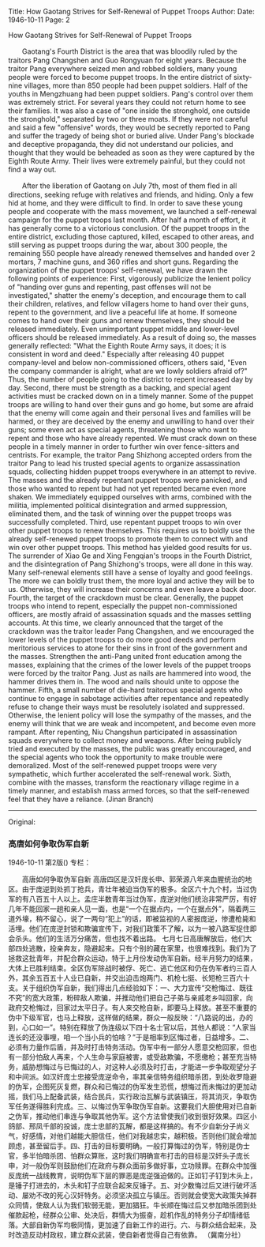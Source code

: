 Title: How Gaotang Strives for Self-Renewal of Puppet Troops
Author: 
Date: 1946-10-11
Page: 2

How Gaotang Strives for Self-Renewal of Puppet Troops

　　Gaotang's Fourth District is the area that was bloodily ruled by the traitors Pang Changshen and Guo Rongyuan for eight years. Because the traitor Pang everywhere seized men and robbed soldiers, many young people were forced to become puppet troops. In the entire district of sixty-nine villages, more than 850 people had been puppet soldiers. Half of the youths in Mengzhuang had been puppet soldiers. Pang's control over them was extremely strict. For several years they could not return home to see their families. It was also a case of "one inside the stronghold, one outside the stronghold," separated by two or three moats. If they were not careful and said a few "offensive" words, they would be secretly reported to Pang and suffer the tragedy of being shot or buried alive. Under Pang's blockade and deceptive propaganda, they did not understand our policies, and thought that they would be beheaded as soon as they were captured by the Eighth Route Army. Their lives were extremely painful, but they could not find a way out.

　　After the liberation of Gaotang on July 7th, most of them fled in all directions, seeking refuge with relatives and friends, and hiding. Only a few hid at home, and they were difficult to find. In order to save these young people and cooperate with the mass movement, we launched a self-renewal campaign for the puppet troops last month. After half a month of effort, it has generally come to a victorious conclusion. Of the puppet troops in the entire district, excluding those captured, killed, escaped to other areas, and still serving as puppet troops during the war, about 300 people, the remaining 550 people have already renewed themselves and handed over 2 mortars, 7 machine guns, and 360 rifles and short guns. Regarding the organization of the puppet troops' self-renewal, we have drawn the following points of experience: First, vigorously publicize the lenient policy of "handing over guns and repenting, past offenses will not be investigated," shatter the enemy's deception, and encourage them to call their children, relatives, and fellow villagers home to hand over their guns, repent to the government, and live a peaceful life at home. If someone comes to hand over their guns and renew themselves, they should be released immediately. Even unimportant puppet middle and lower-level officers should be released immediately. As a result of doing so, the masses generally reflected: "What the Eighth Route Army says, it does; it is consistent in word and deed." Especially after releasing 40 puppet company-level and below non-commissioned officers, others said, "Even the company commander is alright, what are we lowly soldiers afraid of?" Thus, the number of people going to the district to repent increased day by day. Second, there must be strength as a backing, and special agent activities must be cracked down on in a timely manner. Some of the puppet troops are willing to hand over their guns and go home, but some are afraid that the enemy will come again and their personal lives and families will be harmed, or they are deceived by the enemy and unwilling to hand over their guns; some even act as special agents, threatening those who want to repent and those who have already repented. We must crack down on these people in a timely manner in order to further win over fence-sitters and centrists. For example, the traitor Pang Shizhong accepted orders from the traitor Pang to lead his trusted special agents to organize assassination squads, collecting hidden puppet troops everywhere in an attempt to revive. The masses and the already repentant puppet troops were panicked, and those who wanted to repent but had not yet repented became even more shaken. We immediately equipped ourselves with arms, combined with the militia, implemented political disintegration and armed suppression, eliminated them, and the task of winning over the puppet troops was successfully completed. Third, use repentant puppet troops to win over other puppet troops to renew themselves. This requires us to boldly use the already self-renewed puppet troops to promote them to connect with and win over other puppet troops. This method has yielded good results for us. The surrender of Xiao Ge and Xing Fengqian's troops in the Fourth District, and the disintegration of Pang Shizhong's troops, were all done in this way. Many self-renewal elements still have a sense of loyalty and good feelings. The more we can boldly trust them, the more loyal and active they will be to us. Otherwise, they will increase their concerns and even leave a back door. Fourth, the target of the crackdown must be clear. Generally, the puppet troops who intend to repent, especially the puppet non-commissioned officers, are mostly afraid of assassination squads and the masses settling accounts. At this time, we clearly announced that the target of the crackdown was the traitor leader Pang Changshen, and we encouraged the lower levels of the puppet troops to do more good deeds and perform meritorious services to atone for their sins in front of the government and the masses. Strengthen the anti-Pang united front education among the masses, explaining that the crimes of the lower levels of the puppet troops were forced by the traitor Pang. Just as nails are hammered into wood, the hammer drives them in. The wood and nails should unite to oppose the hammer. Fifth, a small number of die-hard traitorous special agents who continue to engage in sabotage activities after repentance and repeatedly refuse to change their ways must be resolutely isolated and suppressed. Otherwise, the lenient policy will lose the sympathy of the masses, and the enemy will think that we are weak and incompetent, and become even more rampant. After repenting, Niu Changshun participated in assassination squads everywhere to collect money and weapons. After being publicly tried and executed by the masses, the public was greatly encouraged, and the special agents who took the opportunity to make trouble were demoralized. Most of the self-renewed puppet troops were very sympathetic, which further accelerated the self-renewal work. Sixth, combine with the masses, transform the reactionary village regime in a timely manner, and establish mass armed forces, so that the self-renewed feel that they have a reliance.
(Jinan Branch)



<hr /> 

Original: 


### 高唐如何争取伪军自新

1946-10-11
第2版()
专栏：

　　高唐如何争取伪军自新
    高唐四区是汉奸庞长申、郭荣源八年来血腥统治的地区。由于庞逆到处抓丁抢兵，青壮年被迫当伪军的极多。全区六十九个村，当过伪军的有八百五十人以上。孟庄半数青年当过伪军，庞逆对他们统治非常严厉，有好几年不能回家一趟和亲人见一面，也是“一个在据点内，一个在据点外”，隔着两三道外壕，稍不留心，说了一两句“犯上”的话，即被监视的人密报庞逆，惨遭枪毙和活埋。他们在庞逆封锁和欺骗宣传下，对我们政策不了解，以为一被八路军捉住即会杀头。他们的生活万分痛苦，但也找不着出路。
    七月七日高唐解放后，他们大部四处逃散，投亲奔友，隐避起来。只有个别的藏在家里，也很难找到。我们为了拯救这批青年，并配合群众运动，特于上月份发动伪军自新。经半月努力的结果，大体上已胜利结束。全区伪军除战时被俘、死亡、逃亡他区和仍在伪军者约三百人外，其余五百五十人业已自新，并交出迫击炮两门、机枪七挺、长短枪三百六十支。关于组织伪军自新，我们得出几点经验如下：一、大力宣传“交枪悔过、既往不究”的宽大政策，粉碎敌人欺骗，并推动他们把自己子弟与亲戚老乡叫回家，向政府交枪悔过，回家过太平日子。有人来交枪自新，即要马上释放。甚至不重要的伪中下级军官，也马上释放，这样做的结果，群众一般反映：“八路说的出，办的到，心口如一”。特别在释放了伪连级以下四十名士官以后，其他人都说：“人家当连长的还没事哩，咱一个当小兵的怕啥？”于是相率到区悔过者，日益增多。二、必须有力量作后盾，并及时打击特务活动。伪军中有一部分人愿意交枪回家，但也有一部分怕敌人再来，个人生命与家庭被害，或受敌欺骗，不愿缴枪；甚至充当特务，威胁想悔过与已悔过的人，对这种人必须及时打击，才能进一步争取观望分子和中间派。如汉奸庞士忠接受庞逆命令，率其亲信特务组织暗杀团，到处收罗隐避的伪军，企图死灰复燃，群众和已悔过的伪军发生恐慌，想悔过而未悔过的更加动摇，我们马上配备武装，结合民兵，实行政治瓦解与武装镇压，将其消灭，争取伪军任务遂得胜利完成。三、以悔过伪军争取伪军自新。这要我们大胆使用对已自新之伪军，推动他们串连与争取其他伪军。这个方法曾使我们收到很好效果。四区小鸽部、邢凤千部的投诚，庞士忠部的瓦解，都是这样搞的。有不少自新分子尚义气，好感情，对他们越能大胆信任，他们对我越忠实，越积极。否则他们就会增加顾虑，甚至留后手。四、打击的目标要明确。一般打算悔过的伪军，特别是伪士官，多半怕暗杀团、怕群众算账，这时我们明确宣布打击的目标是汉奸头子庞长申，对一般伪军则鼓励他们在政府与群众面前多做好事，立功赎罪。在群众中加强反庞统一战线教育，说明伪军下层的罪恶是庞逆强迫做的。正如钉子钉到木头上，是锤子打进去的，木头和钉子应联合起来反锤子。五、对少数悔过后又进行破坏活动、屡劝不改的死心汉奸特务。必须坚决孤立与镇压。否则就会使宽大政策失掉群众同情，使敌人认为我们软弱无能，更加猖狂。牛长顺在悔过后又参加暗杀团到处催款起枪，经群众公审、处决后，群情大为振奋，趁机作乱的特务分子却情绪低落。大部自新伪军均极同情，更加速了自新工作的进行。六、与群众结合起来，及时改造反动村政权，建立群众武装，使自新者觉得自己有依靠。
    （冀南分社）
